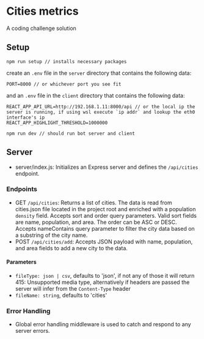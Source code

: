 # Cities metrics

A coding challenge solution

## Setup

```
npm run setup // installs necessary packages
```

create an `.env` file in the `server` directory that contains the following data:
```
PORT=8000 // or whichever port you see fit
```
and an `.env` file in the `client` directory that contains the following data:
```
REACT_APP_API_URL=http://192.168.1.11:8000/api // or the local ip the server is running, if using wsl execute `ip addr` and lookup the eth0 interface's ip
REACT_APP_HIGHLIGHT_THRESHOLD=1000000
```
```
npm run dev // should run bot server and client
```

## Server

- server/index.js: Initializes an Express server and defines the `/api/cities` endpoint.

### Endpoints

- GET `/api/cities`: Returns a list of cities. The data is read from cities.json file located in the project root and enriched with a population `density` field. Accepts sort and order query parameters. Valid sort fields are name, population, and area. The order can be ASC or DESC. Accepts nameContains query parameter to filter the city data based on a substring of the city name.
- POST `/api/cities/add`: Accepts JSON payload with name, population, and area fields to add a new city to the data.

#### Parameters

- `fileType: json | csv`, defaults to 'json', if not any of those it will return 415: Unsupported media type, alternatively if headers are passed the server will infer from the `Content-Type` header
- `fileName: string`, defaults to 'cities'

### Error Handling

- Global error handling middleware is used to catch and respond to any server errors.
